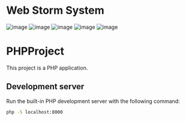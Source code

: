 # Web Storm System

![image](https://github.com/user-attachments/assets/1bff2fae-ca3d-4645-a265-6637f0453144)
![image](https://github.com/user-attachments/assets/9bc9b015-dcc0-4cfb-8748-1c4887fae012)
![image](https://github.com/user-attachments/assets/37cbae6d-dedb-4acf-ac72-29b1ca716de3)
![image](https://github.com/user-attachments/assets/a4d41fbe-49a3-4ed6-9cc7-6bc09a80c4b5)
![image](https://github.com/user-attachments/assets/24b8294f-c505-4209-aca3-b67e5c3ef46b)

# PHPProject

This project is a PHP application.

## Development server

Run the built-in PHP development server with the following command:

```bash
php -S localhost:8000
